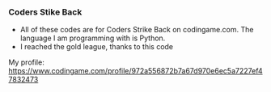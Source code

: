 ### Coders Stike Back

- All of these codes are for Coders Strike Back on codingame.com. The language I am programming with is Python.
- I reached the gold league, thanks to this code

My profile: https://www.codingame.com/profile/972a556872b7a67d970e6ec5a7227ef47832473
